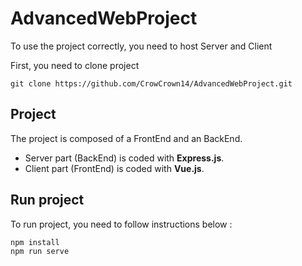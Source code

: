 # AdvancedWebProject

To use the project correctly, you need to host Server and Client

First, you need to clone project  
```
git clone https://github.com/CrowCrown14/AdvancedWebProject.git
```

## Project

The project is composed of a FrontEnd and an BackEnd.    
 - Server part (BackEnd) is coded with **Express.js**.  
 - Client part (FrontEnd) is coded with **Vue.js**.  

## Run project  

To run project, you need to follow instructions below :  
```
npm install  
npm run serve  
```
